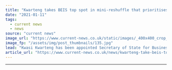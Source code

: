 ```yaml
---
title: "Kwarteng takes BEIS top spot in mini-reshuffle that prioritises COP26"
date: "2021-01-11"
tags: 
  - current news
  - news
source: "current news"
image_url: "https://www.current-news.co.uk/static/images/_400x400_crop_center-center/Kwasi-Kwarteng-image-gov.uk.jpg"
image_fp: "/assets/img/post_thumbnails/135.jpg"
lead: "​Kwasi Kwarteng has been appointed Secretary of State for Business, Energy and Industrial Strategy (BEIS) in a mini-shuffle."
article_url: "https://www.current-news.co.uk/news/kwarteng-take-beis-top-spot-in-mini-reshuffle-that-prioritises-cop26?utm_source=rss-feeds&utm_medium=rss&utm_campaign=rss"
---
```


---
